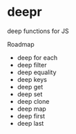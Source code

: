 # deepr
deep functions for JS


Roadmap

* deep for each
* deep filter
* deep equality
* deep keys
* deep get
* deep set
* deep clone
* deep map
* deep first
* deep last
